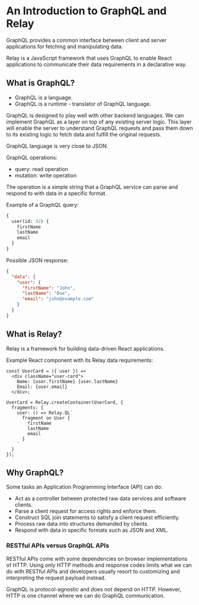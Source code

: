 # An Introduction to GraphQL and Relay

GraphQL provides a common interface between client and server applications for fetching and manipulating data.

Relay is a JavaScript framework that uses GraphQL to enable React applications to communicate their data requirements in a declarative way.

## What is GraphQL?

* GraphQL is a language.
* GraphQL is a runtime - translator of GraphQL language.

GraphQL is designed to play well with other backend languages.
We can implement GraphQL as a layer on top of any existing server logic.
This layer will enable the server to understand GraphQL requests and pass them down to its existing logic to fetch data and fulfill the original requests.

GraphQL language is very close to JSON.

GraphQL operations:
* query: read operation
* mutation: write operation

The operation is a simple string that a GraphQL service can parse and respond to with data in a specific format.

Example of a GraphQL query:
```graphql
{
  user(id: 42) {
    firstName
    lastName
    email
  }
}
```

Possible JSON response:
```json
{
  "data": {
    "user": {
      "firstName": "John",
      "lastName": "Doe",
      "email": "john@example.com"
    }
  }
}
```

## What is Relay?

Relay is a framework for building data-driven React applications.

Example React component with its Relay data requirements:
```react
const UserCard = ({ user }) =>
  <div className="user-card">
    Name: {user.firstName} {user.lastName}
    Email: {user.email}
  </div>;

UserCard = Relay.createContainer(UserCard, {
  fragments: {
    user: () => Relay.QL`
      fragment on User {
        firstName
        lastName
        email
      }
    `
  }
});
```

## Why GraphQL?

Some tasks an Application Programming Interface (API) can do:
* Act as a controller between protected raw data services and software clients.
* Parse a client request for access rights and enforce them.
* Construct SQL join statements to satisfy a client request efficiently.
* Process raw data into structures demanded by clients.
* Respond with data in specific formats such as JSON and XML.

### RESTful APIs versus GraphQL APIs

RESTful APIs come with some dependencies on browser implementations of HTTP.
Using only HTTP methods and response codes limits what we can do with RESTful APIs and developers usually resort to customizing and interpreting the request payload instead.

GraphQL is protocol-agnostic and does not depend on HTTP.
However, HTTP is one channel where we can do GraphQL communication.
